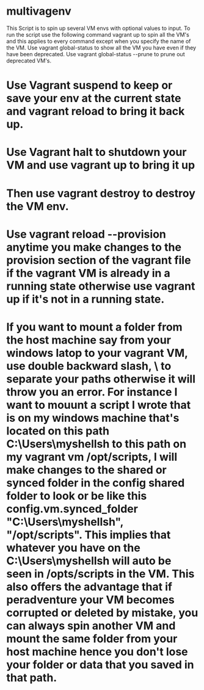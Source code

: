# multivagenv
This Script is to spin up several VM envs with optional values to input.
To run the script use the following command vagrant up to spin all the VM's and this applies to every command except when you specify the name of the VM.
Use vagrant global-status to show all the VM you have even if they have been deprecated.
Use vagrant global-status --prune to prune out deprecated VM's.
# Use Vagrant suspend to keep or save your env at the current state and vagrant reload to bring it back up.
# Use Vagrant halt to shutdown your VM and use vagrant up to bring it up
# Then use vagrant destroy to destroy the VM env.
# Use vagrant reload --provision anytime you make changes to the provision section of the vagrant file if the vagrant VM is already in a running state otherwise use vagrant up if it's not in a running state.
# If you want to mount a folder from the host machine say from your windows latop to your vagrant VM, use double backward slash, \\ to separate your paths otherwise it will throw you an error. For instance I want to mouunt a script I wrote that is on my windows machine that's located on this path C:\Users\myshellsh to this path on my vagrant vm /opt/scripts, I will make changes to the shared or synced folder in the config shared folder to look or be like this config.vm.synced_folder "C:\\Users\\myshellsh", "/opt/scripts". This implies that whatever you have on the C:\Users\myshellsh will auto be seen in /opts/scripts in the VM. This also offers the advantage that if peradventure your VM becomes corrupted or deleted by mistake, you can always spin another VM and mount the same folder from your host machine hence you don't lose your folder or data that you saved in that path.
